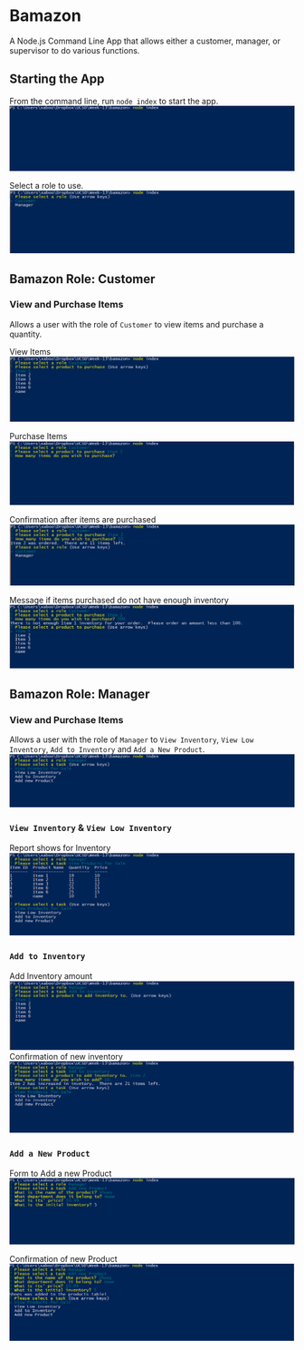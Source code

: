 # Bamazon #

A Node.js Command Line App that allows either a customer, manager, or supervisor to do various functions.

## Starting the App ##


From the command line, run `node index` to start the app.
![](img/screen_01.png)

Select a role to use.
![](img/screen_02.png)


##  Bamazon Role: Customer ##
### View and Purchase Items ###
Allows a user with the role of `Customer` to view items and purchase a quantity.

View Items
![](img/screen_03.png)

Purchase Items
![](img/screen_04.png)

Confirmation after items are purchased
![](img/screen_05.png)

Message if items purchased do not have enough inventory
![](img/screen_06.png)


##  Bamazon Role: Manager ##

### View and Purchase Items ###
Allows a user with the role of `Manager` to `View Inventory`, `View Low Inventory`, `Add to Inventory` and `Add a New Product`.
![](img/screen_07.png)


### `View Inventory` & `View Low Inventory` ###

Report shows for Inventory
![](img/screen_08.png)


### `Add to Inventory` ###

Add Inventory amount
![](img/screen_09.png)
Confirmation of new inventory
![](img/screen_09-01.png)

### `Add a New Product` ###

Form to Add a new Product
![](img/screen_10.png)

Confirmation of new Product
![](img/screen_10-01.png)
